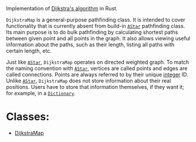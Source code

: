 Implementation of [Dijkstra's algorithm](https://en.wikipedia.org/wiki/Dijkstra's_algorithm) in Rust.

`DijkstraMap` is a general-purpose pathfinding class. It is intended
to cover functionality that is currently absent from build-in
[`AStar`] pathfinding class. Its main purpose is to do bulk
pathfinding by calculating shortest paths between given point and
all points in the graph. It also allows viewing useful information
about the paths, such as their length, listing all paths with
certain length, etc.

Just like [`AStar`], `DijkstraMap` operates on directed weighted
graph. To match the naming convention with [`AStar`], vertices are
called points and edges are called connections. Points are always
referred to by their unique [integer](https://docs.godotengine.org/en/stable/classes/class_int.html) ID. Unlike [`AStar`],
`DijkstraMap` does not store information about their real positions.
Users have to store that information themselves, if they want it;
for example, in a [`Dictionary`].
# Classes:
- [DijkstraMap](./DijkstraMap.md)

[`AStar`]: https://docs.godotengine.org/en/stable/classes/class_astar.html
[`Dictionary`]: https://docs.godotengine.org/en/stable/classes/class_dictionary.html